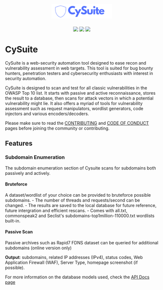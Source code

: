 <h1 align="center">
  <img src="cysuite/static/img/icons/cysuite.png" alt="CySuite logo" width="200px"></a>
  <br>
</h1>

<p align="center">
  <img src="https://img.shields.io/badge/contributions-welcome-brightgreen.svg?style=flat" />
  <img src="https://badges.frapsoft.com/os/v1/open-source.svg?v=103" />
  <img src="https://img.shields.io/badge/Maintained%3F-yes-green.svg" />
</p>

# CySuite
CySuite is a web-security automation tool designed to ease recon and vulnerability assessment in web targets. This tool is suited for bug bounty hunters, penetration testers and cybersecurity enthusiasts with interest in security automation. 

CySuite is designed to scan and test for all classic vulnerabilities in the OWASP Top 10 list. It starts with passive and active reconnaissance, stores the result to a database, then scans for attack vectors in which a potential vulnerability might lie. It also offers a myriad of tools for vulnerability assessment such as request manipulators, wordlist generators, code injectors and various encoders/decoders.

Please make sure to read the [CONTRIBUTING](CONTRIBUTING.md) and [CODE OF CONDUCT](CODE_OF_CONDUCT.md) pages before joining the community or contributing.

## Features
### Subdomain Enumeration
The subdomain enumeration section of Cysuite scans for subdomains both passively and actively.

#### Bruteforce 
A dataset/wordlist of your choice can be provided to bruteforce possible subdomains.
    - The number of threads and requests/second can be changed.
    - The results are saved to the local database for future reference, future intergration and efficient rescans.
    - Comes with all.txt, commonspeak2 and Seclist's subdomains-top1million-110000.txt wordlists built-in.

#### Passive Scan
Passive archives such as Rapid7 FDNS dataset can be queried for additional subdomains (online version only)

**Output**: 
subdomains, related IP addresses (IPv4), status codes, Web Application Firewall (WAF), Server Type, homepage screenshot (if possible).

For more information on the database models used, check the [API Docs page](scripts/API.md)

